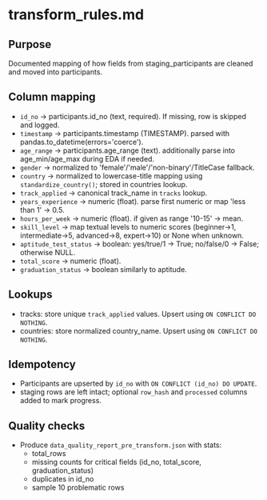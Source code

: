 # transform_rules.md

## Purpose
Documented mapping of how fields from staging_participants are cleaned and moved into participants.

## Column mapping
- `id_no` -> participants.id_no (text, required). If missing, row is skipped and logged.
- `timestamp` -> participants.timestamp (TIMESTAMP). parsed with pandas.to_datetime(errors='coerce').
- `age_range` -> participants.age_range (text). additionally parse into age_min/age_max during EDA if needed.
- `gender` -> normalized to 'female'/'male'/'non-binary'/TitleCase fallback.
- `country` -> normalized to lowercase-title mapping using `standardize_country()`; stored in countries lookup.
- `track_applied` -> canonical track_name in `tracks` lookup.
- `years_experience` -> numeric (float). parse first numeric or map 'less than 1' -> 0.5.
- `hours_per_week` -> numeric (float). if given as range '10-15' -> mean.
- `skill_level` -> map textual levels to numeric scores (beginner->1, intermediate->5, advanced->8, expert->10) or None when unknown.
- `aptitude_test_status` -> boolean: yes/true/1 -> True; no/false/0 -> False; otherwise NULL.
- `total_score` -> numeric (float).
- `graduation_status` -> boolean similarly to aptitude.

## Lookups
- tracks: store unique `track_applied` values. Upsert using `ON CONFLICT DO NOTHING`.
- countries: store normalized country_name. Upsert using `ON CONFLICT DO NOTHING`.

## Idempotency
- Participants are upserted by `id_no` with `ON CONFLICT (id_no) DO UPDATE`.
- staging rows are left intact; optional `row_hash` and `processed` columns added to mark progress.

## Quality checks
- Produce `data_quality_report_pre_transform.json` with stats:
  - total_rows
  - missing counts for critical fields (id_no, total_score, graduation_status)
  - duplicates in id_no
  - sample 10 problematic rows
